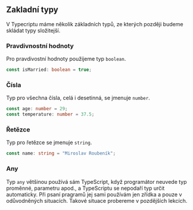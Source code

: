## Zakladní typy

V Typecriptu máme několik základních typů, ze kterých později budeme skládat typy složitejší.

### Pravdivnostní hodnoty

Pro pravdivostní hodnoty použijeme typ `boolean`.

```ts
const isMarried: boolean = true;
```

### Čísla

Typ pro všechna čísla, celá i desetinná, se jmenuje `number`.

```ts
const age: number = 29;
const temperature: number = 37.5;
```

### Řetězce

Typ pro řetězce se jmenuje `string`.

```ts
const name: string = "Miroslav Roubeník";
```

### Any

Typ `any` většinou používá sám TypeScript, když programátor neuvede typ proměnné, parametru apod., a TypeScriptu se nepodaří typ určit automaticky. Při psaní pragramů jej sami používám jen zřídka a pouze v odůvodněných situacích. Takové situace probereme v pozdějších lekcích.
